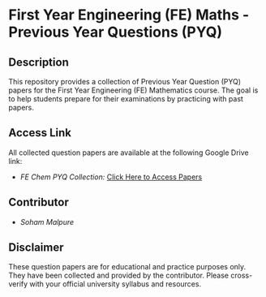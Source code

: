 # First Year Engineering (FE) Maths - Previous Year Questions (PYQ)

## Description

This repository provides a collection of Previous Year Question (PYQ) papers for the First Year Engineering (FE) Mathematics course. The goal is to help students prepare for their examinations by practicing with past papers.

## Access Link

All collected question papers are available at the following Google Drive link:

* *FE Chem PYQ Collection:* [Click Here to Access Papers](https://drive.google.com/drive/folders/1Ot-E0l9R-qx4kedPianqmjscjMUEs0ph?usp=sharing)


## Contributor

* *Soham Malpure*

## Disclaimer

These question papers are for educational and practice purposes only. They have been collected and provided by the contributor. Please cross-verify with your official university syllabus and resources.
